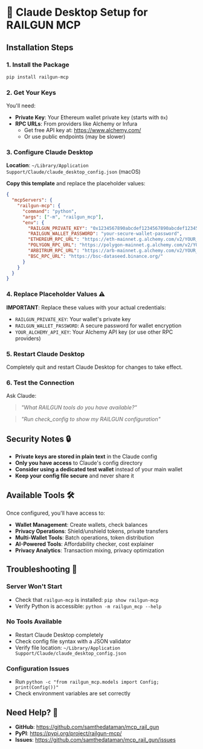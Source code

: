 # 🚀 Claude Desktop Setup for RAILGUN MCP

## **Installation Steps**

### **1. Install the Package**
```bash
pip install railgun-mcp
```

### **2. Get Your Keys**
You'll need:
- **Private Key**: Your Ethereum wallet private key (starts with `0x`)
- **RPC URLs**: From providers like Alchemy or Infura
  - Get free API key at: https://www.alchemy.com/
  - Or use public endpoints (may be slower)

### **3. Configure Claude Desktop**

**Location**: `~/Library/Application Support/Claude/claude_desktop_config.json` (macOS)

**Copy this template** and replace the placeholder values:

```json
{
  "mcpServers": {
    "railgun-mcp": {
      "command": "python",
      "args": ["-m", "railgun_mcp"],
      "env": {
        "RAILGUN_PRIVATE_KEY": "0x1234567890abcdef1234567890abcdef1234567890abcdef1234567890abcdef",
        "RAILGUN_WALLET_PASSWORD": "your-secure-wallet-password",
        "ETHEREUM_RPC_URL": "https://eth-mainnet.g.alchemy.com/v2/YOUR_ALCHEMY_API_KEY",
        "POLYGON_RPC_URL": "https://polygon-mainnet.g.alchemy.com/v2/YOUR_ALCHEMY_API_KEY",
        "ARBITRUM_RPC_URL": "https://arb-mainnet.g.alchemy.com/v2/YOUR_ALCHEMY_API_KEY",
        "BSC_RPC_URL": "https://bsc-dataseed.binance.org/"
      }
    }
  }
}
```

### **4. Replace Placeholder Values** ⚠️

**IMPORTANT**: Replace these values with your actual credentials:

- `RAILGUN_PRIVATE_KEY`: Your wallet's private key
- `RAILGUN_WALLET_PASSWORD`: A secure password for wallet encryption
- `YOUR_ALCHEMY_API_KEY`: Your Alchemy API key (or use other RPC providers)

### **5. Restart Claude Desktop**

Completely quit and restart Claude Desktop for changes to take effect.

### **6. Test the Connection**

Ask Claude:
> *"What RAILGUN tools do you have available?"*

> *"Run check_config to show my RAILGUN configuration"*

## **Security Notes** 🔒

- **Private keys are stored in plain text** in the Claude config
- **Only you have access** to Claude's config directory
- **Consider using a dedicated test wallet** instead of your main wallet
- **Keep your config file secure** and never share it

## **Available Tools** 🛠️

Once configured, you'll have access to:

- **Wallet Management**: Create wallets, check balances
- **Privacy Operations**: Shield/unshield tokens, private transfers
- **Multi-Wallet Tools**: Batch operations, token distribution
- **AI-Powered Tools**: Affordability checker, cost explainer
- **Privacy Analytics**: Transaction mixing, privacy optimization

## **Troubleshooting** 🔧

### **Server Won't Start**
- Check that `railgun-mcp` is installed: `pip show railgun-mcp`
- Verify Python is accessible: `python -m railgun_mcp --help`

### **No Tools Available**
- Restart Claude Desktop completely
- Check config file syntax with a JSON validator
- Verify file location: `~/Library/Application Support/Claude/claude_desktop_config.json`

### **Configuration Issues**
- Run `python -c "from railgun_mcp.models import Config; print(Config())"`
- Check environment variables are set correctly

## **Need Help?** 💬

- **GitHub**: https://github.com/samthedataman/mcp_rail_gun
- **PyPI**: https://pypi.org/project/railgun-mcp/
- **Issues**: https://github.com/samthedataman/mcp_rail_gun/issues 